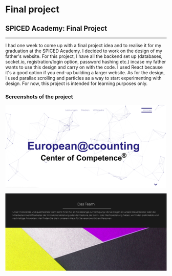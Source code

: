 # Final project

## SPICED Academy: Final Project

---

I had one week to come up with a final project idea and to realise it for my graduation at the SPICED Academy. I decided to work on the design of my father's website.
For this project, I have all the backend set up (databases, socket.io, registration/login option, password hashing etc.) incase my father wants to use this design and carry on with the code. I used React because it's a good option if you end-up building a larger website.
As for the design, I used parallax scrolling and particles as a way to start experimenting with design.
For now, this project is intended for learning purposes only.

### Screenshots of the project

![Screenshot](/screenshots/screenshot1.png?raw=true "Screenshot 1")

![Screenshot](/screenshots/screenshot2.png?raw=true "Screenshot 2")

